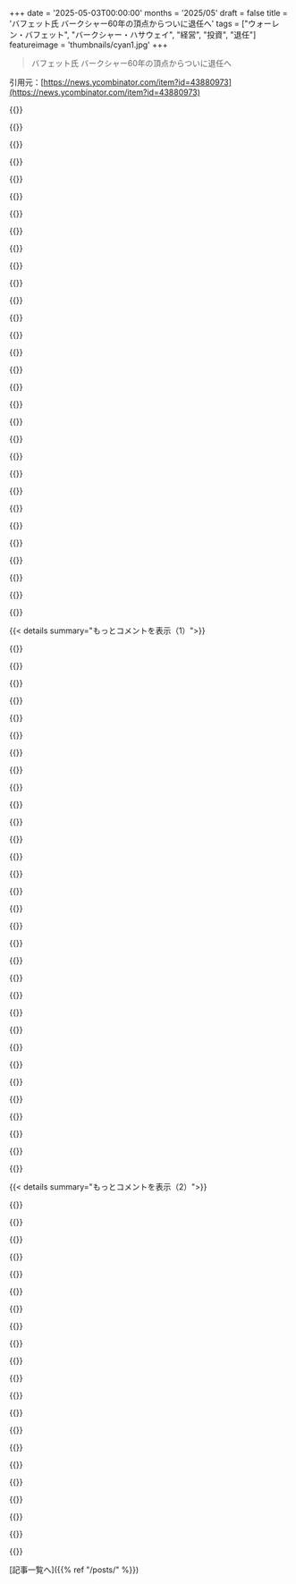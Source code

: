+++
date = '2025-05-03T00:00:00'
months = '2025/05'
draft = false
title = 'バフェット氏 バークシャー60年の頂点からついに退任へ'
tags = ["ウォーレン・バフェット", "バークシャー・ハサウェイ", "経営", "投資", "退任"]
featureimage = 'thumbnails/cyan1.jpg'
+++

> バフェット氏 バークシャー60年の頂点からついに退任へ

引用元：[https://news.ycombinator.com/item?id=43880973](https://news.ycombinator.com/item?id=43880973)




{{<matomeQuote body="94歳なんだね、正直まだやってたのがすごすぎるよ。<br>それでも、一つの時代が終わったね。" userName="riffraff" createdAt="2025/05/03 18:40:24" color="">}}




{{<matomeQuote body="「時代の終わり」って言うのは控えめすぎだよ。<br>94歳のBuffettは歴史を見てきて、より良い社会や経済の象徴だった。<br>でも、協力とか安定成長、民主主義、法の支配といった教訓はまた学び直さなきゃいけないみたいだね。<br>真実と説明責任への敬意の時代の終わりなんだ。" userName="heresie-dabord" createdAt="2025/05/03 19:27:18" color="#ff5c5c">}}




{{<matomeQuote body="言わせてもらうけど、Buffettの現実主義は実行段階になると結構すぐダメになったみたいだよ（もし僕が間違ってなければ）。<br>2022年の鉄道労働者ストライキでBerkshireが中心的な役割を果たしたんだけど、Warrenは労働者に全く譲歩しようとしなかったみたいなんだ。" userName="tw04" createdAt="2025/05/04 01:43:43" color="">}}




{{<matomeQuote body="会社が労働組合からのどんな提案にも同意すべきだなんて考えはばかげてるね。" userName="danielmarkbruce" createdAt="2025/05/04 03:53:48" color="">}}




{{<matomeQuote body="これがBuffettが現実主義じゃないっていうのをどう表してるのかよく分からないな、もっと詳しく教えてくれる？" userName="karaterobot" createdAt="2025/05/04 02:37:57" color="">}}




{{<matomeQuote body="労働者階級の状況が悪化してるのが、権威主義政府に向かう主な要因だよ。<br>現実主義者なら、純粋な資本主義経済以外の理由でもっと同情的なはずだね。" userName="arrosenberg" createdAt="2025/05/04 03:44:05" color="">}}




{{<matomeQuote body="Buffettを見てるとAngela Merkelを思い出すんだ。<br>二人とも良い道徳的判断と公正なシステムを支持して、大局を見てたんだ。<br>事実、真実、科学に基づいて判断し、変化に対応してたんだ。<br>彼らの着実な存在は、平等と公正に貢献したと思うよ。<br>今の時代が終わったら、これらの価値観をまた見つけなきゃいけないね。" userName="kinnth" createdAt="2025/05/03 19:42:29" color="#ff5733">}}




{{<matomeQuote body="利益が人間性より大事って考えはばかげてるよ。<br>労働組合が病気休暇を求めたのは、今のシステムだと従業員に全く余裕がなくて、病気になっても有給（PTO）が取れずに断られてたからなんだ。" userName="sofixa" createdAt="2025/05/04 10:17:03" color="">}}




{{<matomeQuote body="会社が毎年赤字だと、倒産しちゃうんだよね。<br>会社がなくなって、働く人たちは仕事を失う。<br>だから、会社が利益を出すことは大事なんだよ。<br>GoogleとかFacebookみたいに大儲けしてる会社はさ、働く人たちにもたくさん給料払ってるでしょ。" userName="danielmarkbruce" createdAt="2025/05/04 16:19:29" color="">}}




{{<matomeQuote body="会社って毎年赤字だと潰れちゃうじゃん。社員も職失うし。もしギリギリの利益で社員の病欠手当も出せないなら、絶対おかしいよ。会社は利益出すの大事。googleとかfacebookみたいにめっちゃ儲けてる会社は、社員にもめっちゃ給料払ってるしね。多くの会社はできるだけ安く済まそうとするけど。googleやMetaは優秀な人材取り合うために競争してるからだよ。鉄道会社なんて社員のこと全然気にしてないだろうけど。" userName="sofixa" createdAt="2025/05/04 17:02:07" color="">}}




{{<matomeQuote body="それは競争だよ。だから君は今、信じられないくらい安い最高のマシンでこうやって文章打てて、すごく安い値段でご飯食べれてるわけ。ほとんどの会社は薄利でやってるんだから。幻想じゃなくて現実を見なよ。" userName="danielmarkbruce" createdAt="2025/05/04 17:56:06" color="">}}




{{<matomeQuote body="彼は資産の大部分を寄付してるんだぜ。君が言ってることとは真逆を地で行く人物だよ。" userName="jjallen" createdAt="2025/05/03 20:00:03" color="">}}




{{<matomeQuote body="＞労働者階級の状況悪化が権威主義政府への主要因って？ いや、違うね。労働者階級と資本家階級の相対的な格差が広がってることすら、そんなに大きな役割を果たしてるか怪しいもんだよ。まあ、格差は現実だけど、権威主義云々はファンタジーじゃない？" userName="dragonwriter" createdAt="2025/05/04 05:18:16" color="">}}




{{<matomeQuote body="他になんか違う仮説があるなら、ぜひ聞かせて欲しいな。良い仕事が少ないこととか、富の格差がどんどん広がる影響が、左右の色んな過激な考えの根本にある問題な気がするんだよね。少なくともAmericaでは、働く人たちは明日が今日より悪くなるって思って、この流れを変えようとポピュリズムに頼ってるんだよ。" userName="arrosenberg" createdAt="2025/05/04 06:26:15" color="">}}




{{<matomeQuote body="Mungerは99歳でも現役バリバリだったんだろ。二人とも良い遺伝子持ってるんだろうね。" userName="paulpauper" createdAt="2025/05/03 20:42:23" color="">}}




{{<matomeQuote body="金持ちが神様の国に入るのは、ラクダが針の穴を通るより難しいんだとさ。" userName="chgs" createdAt="2025/05/03 20:58:02" color="">}}




{{<matomeQuote body="競争だけが理由じゃないんだよ。理由は、労働者が物事を改善したり、発明したり、効率を上げようと選ぶことなんだ。競争はそのための刺激にはなるけど、唯一の方法じゃないんだ。" userName="TFYS" createdAt="2025/05/04 19:10:30" color="">}}




{{<matomeQuote body="年間ゼロだった有給病欠を増やそうと交渉してたんだよ。" userName="postpawl" createdAt="2025/05/04 06:54:47" color="">}}




{{<matomeQuote body="これ、 Apple製品から書いてるんだけど、 Appleの利益率すごいんだよね。一方、話に出てる BNSFは営業係数68％で純利益50億ドルもあるんだ。病欠手当の従業員増やすくらい余裕あるだろ。現実見ろって？リバタリアンの夢から覚めて企業の財務状況見ろってんだよ。" userName="sofixa" createdAt="2025/05/04 18:29:53" color="#ff5733">}}




{{<matomeQuote body="労働者階級が現状を変えるためにポピュリズムに頼ってるってのは違うと思う。多くの人が富裕層を支持してるのは、誤情報に流されてるからで、自分たちの利益を守れてないんだよ。むしろ、労働者に有利な政策を推すのは対立政党だったりする。今のポピュリズムは、労働者のためじゃなく、権力者が力を持つための道具になってることが多いんだ。" userName="iepathos" createdAt="2025/05/04 06:59:47" color="#785bff">}}




{{<matomeQuote body="「事実、真実、科学に基づいて判断した」って？何を言ってんだ？彼女は原子力発電所を閉鎖して、石炭と Russianへの依存を増やしたんだぜ。人を偶像化するのはあんまり役に立たないよ。" userName="bergheim" createdAt="2025/05/03 20:14:03" color="#ff33a1">}}




{{<matomeQuote body="それ、たぶん違う Angela Merkelのことだろ。俺が知ってる Merkelは一つだけ優先してたんだ：現状維持だよ。" userName="thi2" createdAt="2025/05/03 20:10:39" color="">}}




{{<matomeQuote body="彼女が原発を閉鎖したのは、国民からのすごい圧力があったからだよ。数万人がオフィスの周りで抗議したんだ。 Germanyでは原発って複雑なんだ（主に恐怖心から）。妙なことに、最初の脱原発は Russianのスパイである Schröder政権下で行われたんだぜ。考えさせられるな。" userName="JimmyBiscuit" createdAt="2025/05/03 20:39:41" color="#38d3d3">}}




{{<matomeQuote body="この議論、ちょっと納得できないな。世界基準で見たら、最も貧しい Americansでさえ（ホームレスとか例外はあるけど）相対的に裕福なんだよ。比較は喜びを奪う行為だ。" userName="linotype" createdAt="2025/05/04 03:55:25" color="">}}




{{<matomeQuote body="だろ、人生の終わりの質の高い時間は金持ちにとっても未解決の問題だよ。こんなに活動的でいられるなんて、きっと遺伝だね。" userName="Ekaros" createdAt="2025/05/03 21:15:31" color="">}}




{{<matomeQuote body="労働者は資本が投入されないとそんなことできないよね。漕ぐのは別問題で、方向を決めるのも同じくらい重要だよ−そして、どっちの方向に漕ぐかを決める人たちは、大抵勝ちにいこうとしてるんだよ。" userName="danielmarkbruce" createdAt="2025/05/04 21:03:02" color="">}}




{{<matomeQuote body="あれが元々彼の話かわかんないけど、車を手に入れることについての彼のちょっとした話がすごく印象に残っててさ、それを見てから体型維持のいいモチベーションになってるんだ。今シェアするのにいいタイミングかなと思って。https://youtu.be/0fMRHpguTPM?si=75lLHzDynMCKhT9H" userName="apexalpha" createdAt="2025/05/03 20:33:55" color="#ff5733">}}




{{<matomeQuote body="これ面白いのが、Buffettさん自身は運動とか食事とか、体に気を使ってるって評判が全然なかったことだよね。" userName="brandon272" createdAt="2025/05/04 03:44:26" color="">}}




{{<matomeQuote body="94歳ともなると、”ちゃんと食べる”ってことの意味について、大勢の意見が10個以上も食い違ってるだろうね。特定の”健康的な”食事法にはすごく懐疑的になるべきだよ。”多様性と適度”が、特別な健康状態じゃないほとんどの人にとって十分なアドバイスだろうね。" userName="colechristensen" createdAt="2025/05/04 05:45:40" color="">}}




{{<matomeQuote body="そうそう、でもBuffettさんの食事はひどいって有名だしメディアでもよく書かれてるよ。Bill GatesさんのLinkedInの記事によれば朝食にクッキーとアイス、毎日McDonaldsにハンバーガー、あとCoca Cola。そんな食事なのに元気なのは多分例外だろうね。”一日2700カロリーのうち4分の1はCoca-Colaだよ”って彼も言ってるよ。記事リンクはこれ。https://fortune.com/well/article/warren-buffett-birthday-lon...https://www.linkedin.com/pulse/warren-buffetts-upside-down-b..." userName="brandon272" createdAt="2025/05/04 15:56:46" color="#ff5733">}}




{{< details summary="もっとコメントを表示（1）">}}

{{<matomeQuote body="25年くらい前のBerkshireのミーティングで彼を見たけど、すごく briskly 歩いてたよ。たぶんああやって運動して早く目的地に着けるって考えたんだろうね。ああいうこと考えるの、いつも得意だったみたいだし。" userName="tim333" createdAt="2025/05/04 13:52:41" color="">}}




{{<matomeQuote body="Charlieならこの”マジでね”ってのを軽蔑するだろうね。" userName="bloodyplonker22" createdAt="2025/05/04 17:35:38" color="">}}




{{<matomeQuote body="Buffetは関税について語ってるよ。＞「僕からすると、75億人があまり良く思ってない時に、3億人が成功を何かしら自慢してるのは、大きな間違いだと思う。正しくもないし、賢明でもないと思う」って。さらに「United Statesは勝ったんだ。250年前にゼロから始まって、信じられないほど重要な国になった。こんなことは今までになかった」って言ってるよ。" userName="tchalla" createdAt="2025/05/03 19:14:58" color="#ff33a1">}}




{{<matomeQuote body="この分野、ちょっと疎くてさ。誰かこの引用が関税とどう関係してるか説明してくれない？何回読んでも、輸入品への税金とのつながりが全然見えないんだ。これって、US国民が成功を自慢してるから、好きなだけ輸入品に課税できるってこと？だとしても変な言い方だし、成功と関税って関係ない気がする。引用の最後も、250年で発展した自画自賛だけど、これも関税と無関係に見えるんだ。" userName="sillysaurusx" createdAt="2025/05/03 20:50:27" color="">}}




{{<matomeQuote body="関税の正当化の一つに、Americaが世界に「つけ込まれてる」から公平な負担をさせるため、という考えがあるんだ。でも実際はAmericaは世界経済で uniquely privileged positionにいて、有利な貿易協定を得てた。Buffettはその関税を推し進める「態度」についてコメントしてるんだよ。" userName="terribleperson" createdAt="2025/05/03 20:55:42" color="#ff5c5c">}}




{{<matomeQuote body="uniquely privileged positionだって？Americaの唯一 uniqueな点は free marketsだよ。どんな国もfree marketsを採用すれば成功できる。邪魔なのは信じてないことだけ。世界中、歴史を見てもfree marketな国ほど繁栄する、これが共通点さ。" userName="WalterBright" createdAt="2025/05/03 21:17:30" color="#45d325">}}




{{<matomeQuote body="Buffettは実は貿易赤字を恐れてるんだ。関税の代わりに彼が提案したのは”import certificates”だよ。これは輸入品に必要な取引可能なクレジットで、輸出者が輸出で稼ぎ、自由に売買される。これで輸入レベルを輸出レベルに縛るんだ。" userName="next_xibalba" createdAt="2025/05/03 19:44:26" color="#38d3d3">}}




{{<matomeQuote body="これ、本当は問題じゃないんだよ。Net capital inflows into the U.S.は U.S. trade deficitと同じさ。<br>国際収支は（資産売却 – 資産購入）＝（商品購入 – 商品売却）なんだ。貿易をバランスさせると、外国人が U.S.への投資をやめなきゃいけないってことだよ。" userName="nabla9" createdAt="2025/05/03 20:14:39" color="#785bff">}}




{{<matomeQuote body="貿易をバランスさせると、外国による U.S.資産の所有は減るけど、それは自国市民の資産所有が増えるってこと。不均衡な貿易赤字の大きな問題は、資産が消費のために売られることで、住民が時間と共に富を減らしていくことなんだ。" userName="chrisco255" createdAt="2025/05/03 20:21:54" color="#ff5c5c">}}




{{<matomeQuote body="＞ Americaの唯一 uniqueな点は free markets<br>これってAmericaだけなの？僕はEUにいるけど、僕たちも free marketsだと思ってたんだけど。<br>＞ free marketな国ほど繁栄する<br>Some countries、United Statesも含めて、市場を保護することで繁栄したんだよ。" userName="yodsanklai" createdAt="2025/05/03 22:16:09" color="#38d3d3">}}




{{<matomeQuote body="＞ どんな国でも free marketsで成功<br>その証明はどの国？多くの国は USより「自由」だけど繁栄してない。USにも貿易障壁はあるし（ tariffpocalypeとか）。それって no-true-scotsman論法になりかねないね。そんな単純じゃないよ。" userName="ajross" createdAt="2025/05/03 21:59:18" color="#38d3d3">}}




{{<matomeQuote body="United Statesは完璧な free marketじゃないよ。でも、他の国よりは近いんだ。一方、Socialismは「真の」Socialismに近づけば近づくほど、状況が悪くなるんだよ。" userName="WalterBright" createdAt="2025/05/04 00:19:56" color="">}}




{{<matomeQuote body="国の成功には自由市場だけじゃなく、大事な歴史的・地理的要素があるんだよね。例えば、USが持ってるめちゃくちゃ豊富な天然資源とか、いろんな気候とかさ。あと、WW2でヨーロッパが受けた破壊からかなり逃れて、復興を手伝ってすっごい恩恵を受けたとかどうよ？それか、（ほぼ）北と南の近隣国とありえないくらい安全で安定した関係があることとかさ。自由市場も成功に貢献したのは確かだけど、それがアメリカで唯一ユニークなことだって言うのは全然違うと思うな。" userName="pyth0" createdAt="2025/05/03 21:29:54" color="#ff33a1">}}




{{<matomeQuote body="「アメリカで唯一ユニークなのが自由市場」だって？<br>ドルが基軸通貨で、国際貿易決済で一番使われてる通貨であることの方が、自由市場よりよっぽどユニークだと思うけどね。" userName="TeaBrain" createdAt="2025/05/03 21:35:29" color="">}}




{{<matomeQuote body="それ、ゼロサム思考だよ。<br>US資産への需要が増えれば、アメリカのビジネスにより多くの資本が提供されるみたいに、いろんな形でアメリカ人を豊かにできるんだから。" userName="ChadNauseam" createdAt="2025/05/03 20:27:35" color="">}}




{{<matomeQuote body="誰にとって悪いの？<br>USの結果は富裕層、特に超富裕層にとってはすごく良かったけど、他の層にとっては多くの他の豊かな国ほど良くなかったんだよね。" userName="mmooss" createdAt="2025/05/04 02:59:56" color="">}}




{{<matomeQuote body="いくつかのモノはゼロサムだよね。土地とかさ。地元の人間じゃない存在が土地を所有するのって…うーん、なんかヤバそう。" userName="bnjms" createdAt="2025/05/03 21:00:24" color="">}}




{{<matomeQuote body="で、なんでドルが国際貿易で支配的だと思うわけ？<br>なんか原因と結果を取り違えてるみたいだけど。" userName="Panzer04" createdAt="2025/05/04 01:54:17" color="">}}




{{<matomeQuote body="＞私はEUに住んでるけど、私たちにも自由市場があると思ってたよ<br>USよりかなり自由度が低いし、それに伴って繁栄も少ないんだ。<br>＞いくつかの国、USも含めて、市場を保護することで繁栄した<br>それは違うね。もしそうなら、N Koreaはとんでもなく繁栄してるはずだよ。" userName="WalterBright" createdAt="2025/05/04 00:18:18" color="#785bff">}}




{{<matomeQuote body="ドルが世界的な基軸通貨だってことは、ユニークな特権だと思うな、うん。" userName="terribleperson" createdAt="2025/05/03 21:31:12" color="">}}




{{<matomeQuote body="Sovied UnionもCommunist Chinaも広大な天然資源があったけど、第三世界の経済だったよ。Japan、S Korea、Hong Kongは天然資源がほとんどないのに、すごく繁栄してる。GermanyはWW2後に自由市場に転換して「ドイツの奇跡」を謳歌した。（Germanyはそれから社会主義に転換して、予想通りの結果になったけどね。）GermanyはBritainやFranceより遥かに少ないMarshall Planの資金しか受け取ってないのに、彼らには奇跡は起きなかったんだ。「自由市場だけがアメリカのユニークな点だ」って言うのは間違いだ、って？歴史がそれを証明してるよ。" userName="WalterBright" createdAt="2025/05/04 00:16:55" color="#785bff">}}




{{<matomeQuote body="19世紀、USは何千万人もの移民を貧困から中流階級、それ以上に引き上げたんだ。新しく富裕層になった”貴族”は貧困層から生まれたから、ヨーロッパの王族からはすごく軽蔑されたんだよね。USの貧困は1968年まで下がり続けたんだけど、その年に「Great Society」プログラムが始まってからまた少しずつ上がり始めたんだよ。" userName="WalterBright" createdAt="2025/05/04 03:34:24" color="#ff5733">}}




{{<matomeQuote body="ちょっと考えてみてよ。WW2が終わった時のChinaの状態さ。まだ工業化すらしてなかったんだぜ。イギリスと日本に100年以上も徹底的にやられまくったんだ！Russiaだって1920年頃の革命後まで工業化されてなかったし、WW2では国内でひどい損害を受けたんだ。USはWW2から完全工業化されて、ほとんど無傷で出てきた。US本土は両世界大戦中ずっと手つかずだったんだよ。スタート地点が全然平等じゃなかったのさ。自由市場のせいだと思い込みすぎだよ。" userName="dehugger" createdAt="2025/05/04 03:49:09" color="#ff5733">}}




{{<matomeQuote body="それ、American prosperityの結果だよ。原因じゃないんだ。" userName="WalterBright" createdAt="2025/05/04 00:19:03" color="">}}




{{<matomeQuote body="＞USよりもかなり自由度が低いし、それに伴って繁栄も少ないね。<br>EUでGFCの後、どの自由の指標が制限されて、それがEUの繁栄がUSと違ってくる原因になったの？具体的に教えてよ。" userName="TeaBrain" createdAt="2025/05/04 04:19:34" color="">}}




{{<matomeQuote body="なんで？Italianの俺がIndianaとかNorth Caliに土地持ってても、何が問題なの？" userName="epolanski" createdAt="2025/05/03 21:58:01" color="">}}




{{<matomeQuote body="＞そして、なぜドルが国際貿易で支配的だと思う？<br>引用部分のことね。ドルが国際貿易で dominant なのは国内市場が自由だからじゃないんだ。それは前のユーザーが言ってたみたいにね。ドルが基軸通貨で主要貿易通貨になったのは20世紀中頃にポンドを抜いてからだけど、これはUSが自由市場だった時期とは一致しないんだ。あと、俺は因果関係を主張したわけじゃないよ、君が示唆してるみたいにね。USDが基軸通貨で主要貿易通貨だって事実は、自由市場を持ってることよりずっとuniqueなのは間違いない。USは両方に関して完全にuniqueだけど、自由市場に関してはそこまでuniqueじゃないからね。" userName="TeaBrain" createdAt="2025/05/04 03:12:00" color="#ff5733">}}




{{<matomeQuote body="USの資産を外国人があまり持たない方がいいなんて、なんで desirable なの？一体どういう理屈なの？Italianの俺としては、Italianのビジネスを外国人がもっと持ってくれる方が嬉しいな。 capital も来るし、more scrutiny もされるからね。" userName="epolanski" createdAt="2025/05/03 21:56:33" color="">}}




{{<matomeQuote body="あんたみたいな一個人の場合は大したことないだろうね。でもさ、国際的な政府とか企業が何十万エーカーも土地持って、そこの資源を開発して自国に持って帰るのは問題になりうるんだ。限られた資源に負担かかるし、利益も地元経済で使われずに海外に送られちゃうだけ。あと、使われてない土地を外国人が持ってると、住民の住宅コストが上がって、家を持つのが難しくなって、中間層の wealth を下げかねないんだよ。" userName="chrisco255" createdAt="2025/05/03 22:40:32" color="#ff5733">}}




{{<matomeQuote body="今の wealth disparity は歴史的なレベルで、主に1980年代から広がり始めたんだ。<br>＞ 1968年は「Great Society」プログラムの始まりだったね。<br>1968年はNixonが大統領に選ばれた年だよ。<br>＞ 19世紀には、USは何千万もの移民を貧困から middle class それ以上に引き上げた。新しく wealth を得た「aristocracy」は貧困層から生まれたんだね。<br>この19世紀の出来事が今日とどう関係するのか分からないな。これで、今のUSの成果が多くの peer countries より悪いって事実をどう説明するの？「aristocracy」って誰を引用してるの？本当に貧困層から来たの？ middle class からじゃないの？" userName="mmooss" createdAt="2025/05/04 05:42:47" color="#38d3d3">}}

{{</details>}}




{{< details summary="もっとコメントを表示（2）">}}

{{<matomeQuote body="USは20世紀中頃に世界で一番 prosperous な国だったんだぜ。その頃、世界で一番 free な市場でもあったんだよ。" userName="WalterBright" createdAt="2025/05/04 03:25:44" color="">}}




{{<matomeQuote body="これは painfully naive だね。シンプルで obvious な矛盾だよ。どこの国でも世界中で de facto の reserve currency を発行するメリットを享受できるの？ただ free markets を持つだけで？USは incredible に privileged だったんだ。ある意味で努力して得たものだし lucky だったと思うけどね。でも、それは undeniably true だよ。" userName="brookst" createdAt="2025/05/04 04:13:39" color="#785bff">}}




{{<matomeQuote body="EUでは人をクビにできないのが問題の一つだね。これのせいで企業は採用にすごく慎重になるし、労働者を仕事に効率的に配置できないんだ。自由市場は混沌としてて、非効率な使い方から効率的な使い方へ常に資源を再配置してるんだよ。それを妨げる規制は、繁栄を低下させるだけだね。" userName="WalterBright" createdAt="2025/05/04 06:12:40" color="">}}




{{<matomeQuote body="Warren Buffettの名言にはいつも出くわすんだけど、彼の書いたものとか、彼について書かれたものをちゃんと読んだことは一度もないんだよね。彼の知恵を吸収するのに一番良い出発点ってどこかな？持ち株会社のCEOっていうだけじゃなくて、スタートアップとか、テクノロジーとか、人生全般に応用できるものって何かある？" userName="8f2ab37a-ed6c" createdAt="2025/05/03 19:08:17" color="">}}




{{<matomeQuote body="彼の功績を軽んじるつもりはないけど、彼の名言やストーリーは彼の時代の産物として読んだ方がいいよ。彼はValue investorとしてのバックグラウンドから、有名な話として多くの有望なテクノロジー投資を逃したんだ。Value investingはBerkshireが名を上げ始めた頃と同じようにはもう存在しないし、テクノロジー投資も1997年とか2004年、2010年とは違うからね。" userName="dehrmann" createdAt="2025/05/03 19:48:50" color="">}}




{{<matomeQuote body="BerkshireはIPO（1996年5月9日）から、10年、5年、1年とNasdaqやSP500をアウトパフォームしてるし、今や3400億ドルのキャッシュがあるんだぜ。これ全部、大量のキャッシュを持つっていう低リスクで達成してるんだから。彼は何も逃してなんかいないよ。" userName="nabla9" createdAt="2025/05/03 20:26:08" color="#ff5c5c">}}




{{<matomeQuote body="インデックスに勝ったからといって、もっと良くできなかったわけじゃないってことさ。2017年の記事だけど見てみてよ。https://www.cnbc.com/2017/05/06/warren-buffett-admits-he-mad...<br>" userName="dehrmann" createdAt="2025/05/03 20:43:25" color="#785bff">}}




{{<matomeQuote body="Buffett本人のではなくて申し訳ないけど、彼の生涯のビジネスパートナー、Charlie Mungerの Poor Charlie’s Almanack がきっと気に入ると思うよ。ここにリンクがあるよ。https://www.stripe.press/poor-charlies-almanack/cover<br>" userName="xNeil" createdAt="2025/05/03 19:11:16" color="#785bff">}}




{{<matomeQuote body="「Magnus Carlsenの功績を軽んじるつもりはないけど、彼はたくさんの試合に負けてる。」「世界最高のポーカープレイヤーの功績を軽んじるつもりはないけど、彼はたくさんのハンドで負けた。」" userName="nabla9" createdAt="2025/05/03 20:59:51" color="">}}




{{<matomeQuote body="俺が言いたいのは、彼の知恵やストーリーは、彼が得意なことや彼がいた時代の文脈で捉えるべきだってこと。彼は初期のGoogleにValue investingを適用して失敗したんだけど、後でそれに気づいたんだ。でもその話はあまりされないね。かつては良かったValue investingも長いこと不調だし。彼の話を聞いて、同じことをすれば今成功するって思うのは間違いだよ。1970年ならうまくいったかもしれないけどね。もちろん応用できる知恵もあるけど、今の投資のガイドとして読むのは違うと思うよ。" userName="dehrmann" createdAt="2025/05/03 21:06:53" color="#ff5c5c">}}




{{<matomeQuote body="彼が書いた色んな本以外にも、Berkshire Hathawayのウェブサイトにも彼の書いたものが載ってるよ： https://www.berkshirehathaway.com/" userName="andsoitis" createdAt="2025/05/03 19:35:55" color="#ff5c5c">}}




{{<matomeQuote body="彼がテクノロジーに乗り遅れたわけじゃないんだよ．BuffettとMungerは両方とも、テクノロジーをちゃんと理解してないから、そこに手を出す理由を感じなかったって言ってたんだ．彼らは保険とか鉄道とかお菓子とかの方がよく分かってると思ってて、それで稼いだんだよ．" userName="readthenotes1" createdAt="2025/05/03 20:47:37" color="#ff5c5c">}}




{{<matomeQuote body="ここから始めるといいよ - The Superinvestors of Graham-and-Doddsville https://business.columbia.edu/cgi-finance/chazen-global-insi..." userName="tchalla" createdAt="2025/05/03 19:11:24" color="#ff5733">}}




{{<matomeQuote body="Mary Buffettによる Warren Buffett and the interpretation of financial statements って本だよ" userName="DontchaKnowit" createdAt="2025/05/04 01:35:18" color="#ff5733">}}




{{<matomeQuote body="もしMary Buffettの話なら、彼の元義理の娘だよ．How to read financial reports like Warren Buffett って本（だと思う）" userName="vmurthy" createdAt="2025/05/03 23:06:16" color="#ff33a1">}}




{{<matomeQuote body="古いBerkshireの会議のYouTube動画を見るのがいいよ、特にCharlieが出てるやつ．" userName="iancmceachern" createdAt="2025/05/03 20:18:47" color="">}}




{{<matomeQuote body="彼は本を書いてないよ．多分これから時間があるから書くかもね．" userName="tim333" createdAt="2025/05/03 19:38:59" color="">}}




{{<matomeQuote body="彼の株主向けレターを電子書籍リーダーにダウンロードしたんだ、多分1971年くらいからかな．現在まで全部読んだけど、1500ページくらいあるよ（繰り返しも多いけどね）．一番印象に残ったのは、彼がいかに明確な考え方をするかってことだよ．" userName="jxjnskkzxxhx" createdAt="2025/05/04 02:24:32" color="#ff33a1">}}




{{<matomeQuote body="BuffetがMungerについて言ってたこと：<br>”資産運用に関しては、何十年もの間、Charlieほど世界で話をするのに適した人はいないだろう．”<br>Buffetばかり報道されるけど、聞けばMungerがものすごく重要な部分だって彼は認めてるよ．" userName="cromulent" createdAt="2025/05/03 19:53:43" color="#ff5c5c">}}




{{<matomeQuote body="Mungerが本当にBuffetに翼を授けたんだ．彼らは一緒にやったんだよ．" userName="nabla9" createdAt="2025/05/03 20:28:25" color="">}}

{{</details>}}



[記事一覧へ]({{% ref "/posts/" %}})
